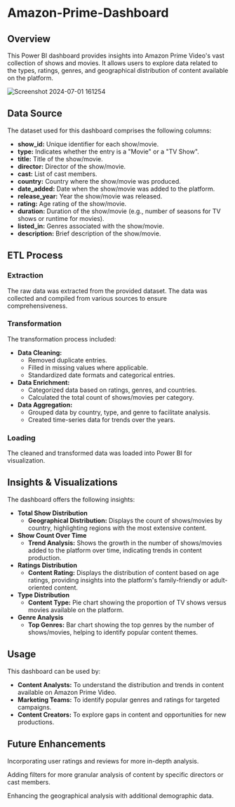 # Amazon-Prime-Dashboard


<h2>Overview</h2>
<p>This Power BI dashboard provides insights into Amazon Prime Video's vast collection of shows and movies. It allows users to explore data related to the types, ratings, genres, and geographical distribution of content available on the platform.</p>



![Screenshot 2024-07-01 161254](https://github.com/PoshankBramhe/Amazon-Prime-Dashboard/assets/154652656/da52e7da-375f-42dd-8e7d-a84531678bf8)



<h2>Data Source</h2>
<p>The dataset used for this dashboard comprises the following columns:</p>
<ul>
    <li><strong>show_id:</strong> Unique identifier for each show/movie.</li>
    <li><strong>type:</strong> Indicates whether the entry is a "Movie" or a "TV Show".</li>
    <li><strong>title:</strong> Title of the show/movie.</li>
    <li><strong>director:</strong> Director of the show/movie.</li>
    <li><strong>cast:</strong> List of cast members.</li>
    <li><strong>country:</strong> Country where the show/movie was produced.</li>
    <li><strong>date_added:</strong> Date when the show/movie was added to the platform.</li>
    <li><strong>release_year:</strong> Year the show/movie was released.</li>
    <li><strong>rating:</strong> Age rating of the show/movie.</li>
    <li><strong>duration:</strong> Duration of the show/movie (e.g., number of seasons for TV shows or runtime for movies).</li>
    <li><strong>listed_in:</strong> Genres associated with the show/movie.</li>
    <li><strong>description:</strong> Brief description of the show/movie.</li>
</ul>

<h2>ETL Process</h2>

<h3>Extraction</h3>
<p>The raw data was extracted from the provided dataset. The data was collected and compiled from various sources to ensure comprehensiveness.</p>

<h3>Transformation</h3>
<p>The transformation process included:</p>
<ul>
    <li><strong>Data Cleaning:</strong>
        <ul>
            <li>Removed duplicate entries.</li>
            <li>Filled in missing values where applicable.</li>
            <li>Standardized date formats and categorical entries.</li>
        </ul>
    </li>
    <li><strong>Data Enrichment:</strong>
        <ul>
            <li>Categorized data based on ratings, genres, and countries.</li>
            <li>Calculated the total count of shows/movies per category.</li>
        </ul>
    </li>
    <li><strong>Data Aggregation:</strong>
        <ul>
            <li>Grouped data by country, type, and genre to facilitate analysis.</li>
            <li>Created time-series data for trends over the years.</li>
        </ul>
    </li>
</ul>

<h3>Loading</h3>
<p>The cleaned and transformed data was loaded into Power BI for visualization.</p>

<h2>Insights & Visualizations</h2>
<p>The dashboard offers the following insights:</p>
<ul>
    <li><strong>Total Show Distribution</strong>
        <ul>
            <li><strong>Geographical Distribution:</strong> Displays the count of shows/movies by country, highlighting regions with the most extensive content.</li>
        </ul>
    </li>
    <li><strong>Show Count Over Time</strong>
        <ul>
            <li><strong>Trend Analysis:</strong> Shows the growth in the number of shows/movies added to the platform over time, indicating trends in content production.</li>
        </ul>
    </li>
    <li><strong>Ratings Distribution</strong>
        <ul>
            <li><strong>Content Rating:</strong> Displays the distribution of content based on age ratings, providing insights into the platform's family-friendly or adult-oriented content.</li>
        </ul>
    </li>
    <li><strong>Type Distribution</strong>
        <ul>
            <li><strong>Content Type:</strong> Pie chart showing the proportion of TV shows versus movies available on the platform.</li>
        </ul>
    </li>
    <li><strong>Genre Analysis</strong>
        <ul>
            <li><strong>Top Genres:</strong> Bar chart showing the top genres by the number of shows/movies, helping to identify popular content themes.</li>
        </ul>
    </li>
</ul>

<h2>Usage</h2>
<p>This dashboard can be used by:</p>
<ul>
    <li><strong>Content Analysts:</strong> To understand the distribution and trends in content available on Amazon Prime Video.</li>
    <li><strong>Marketing Teams:</strong> To identify popular genres and ratings for targeted campaigns.</li>
    <li><strong>Content Creators:</strong> To explore gaps in content and opportunities for new productions.</li>
</ul>

<h2>Future Enhancements</h2>
<p>Incorporating user ratings and reviews for more in-depth analysis.</p>
<p>Adding filters for more granular analysis of content by specific directors or cast members.</p>
<p>Enhancing the geographical analysis with additional demographic data.</p>

